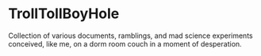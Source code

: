 # TrollTollBoyHole
Collection of various documents, ramblings, and mad science experiments conceived, like me, on a dorm room couch in a moment of desperation.
